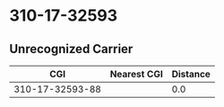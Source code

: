 # 310-17-32593
## Unrecognized Carrier


| CGI | Nearest CGI | Distance |
|-----|-------------|----------|
| 310-17-32593-88 |  | 0.0 |
